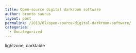 ```yaml
---
title: Open-source digital darkroom software
author: bronto saurus
layout: post
permalink: /2013/07/open-source-digital-darkroom-software/
categories:
  - Uncategorized
---
```

lightzone, darktable